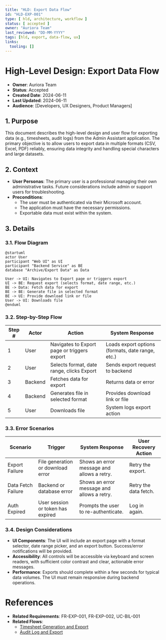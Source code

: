```yaml
---
title: "HLD: Export Data Flow"
id: "HLD-EXP-001"
type: [ hld, architecture, workflow ]
status: [ accepted ]
owner: "Auriora Team"
last_reviewed: "DD-MM-YYYY"
tags: [hld, export, data-flow, ux]
links:
  tooling: []
---
```


# High-Level Design: Export Data Flow

- **Owner**: Auriora Team
- **Status**: Accepted
- **Created Date**: 2024-06-11
- **Last Updated**: 2024-06-11
- **Audience**: [Developers, UX Designers, Product Managers]

## 1. Purpose

This document describes the high-level design and user flow for exporting data (e.g., timesheets, audit logs) from the Admin Assistant application. The primary objective is to allow users to export data in multiple formats (CSV, Excel, PDF) reliably, ensuring data integrity and handling special characters and large datasets.

## 2. Context

- **User Personas**: The primary user is a professional managing their own administrative tasks. Future considerations include admin or support users for troubleshooting.
- **Preconditions**:
  - The user must be authenticated via their Microsoft account.
  - The application must have the necessary permissions.
  - Exportable data must exist within the system.

## 3. Details

### 3.1. Flow Diagram

```mermaid
@startuml
actor User
participant "Web UI" as UI
participant "Backend Service" as BE
database "Archive/Export Data" as Data

User -> UI: Navigates to Export page or triggers export
UI -> BE: Request export (selects format, date range, etc.)
BE -> Data: Fetch data for export
BE -> BE: Generate file in selected format
BE -> UI: Provide download link or file
User -> UI: Downloads file
@enduml
```

### 3.2. Step-by-Step Flow

| Step # | Actor   | Action                                      | System Response                                      |
|--------|---------|---------------------------------------------|------------------------------------------------------|
| 1      | User    | Navigates to Export page or triggers export | Loads export options (formats, date range, etc.)     |
| 2      | User    | Selects format, date range, clicks Export   | Sends export request to backend                      |
| 3      | Backend | Fetches data for export                     | Returns data or error                                |
| 4      | Backend | Generates file in selected format           | Provides download link or file                       |
| 5      | User    | Downloads file                              | System logs export action                            |

### 3.3. Error Scenarios

| Scenario           | Trigger                           | System Response                                 | User Recovery Action      |
|--------------------|-----------------------------------|-------------------------------------------------|---------------------------|
| Export Failure     | File generation or download error | Shows an error message and allows a retry.      | Retry the export.         |
| Data Fetch Failure | Backend or database error         | Shows an error message and allows a retry.      | Retry the data fetch.     |
| Auth Expired       | User session or token has expired | Prompts the user to re-authenticate.            | Log in again.             |

### 3.4. Design Considerations

- **UI Components**: The UI will include an export page with a format selector, date range picker, and an export button. Success/error notifications will be provided.
- **Accessibility**: All controls will be accessible via keyboard and screen readers, with sufficient color contrast and clear, actionable error messages.
- **Performance**: Exports should complete within a few seconds for typical data volumes. The UI must remain responsive during backend operations.

# References

- **Related Requirements**: FR-EXP-001, FR-EXP-002, UC-BIL-001
- **Related Flows**:
  - [Timesheet Generation and Export](HLD-BIL-001-Timesheet-Generation-and-Export.md)
  - [Audit Log and Export](HLD-AUD-001-Audit-Log-and-Export.md)
